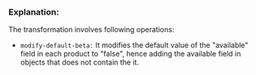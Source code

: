 ### Explanation: 

The transformation involves following operations:

* `modify-default-beta:` It modifies the default value of the "available" field in each product to "false", hence adding the available field in objects that does not contain the it. 
